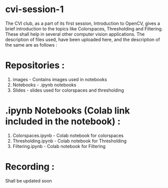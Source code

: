 # cvi-session-1
The CVI club, as a part of its first session, Introduction to OpenCV, gives a brief introduction to the topics like Colorspaces, Thresholding and Filtering. These shall help in several other computer vision applications. The description of files used, have been uploaded here, and the description of the same are as follows  : 

# Repositories :
1) images - Contains images used in notebooks
2) Notebooks - .ipynb notebooks
3) Slides - slides used for colorspaces and thresholding

# .ipynb Notebooks (Colab link included in the notebook) : 
1) Colorspaces.ipynb - Colab notebook for colorspaces
2) Thresholding.ipynb - Colab notebook for Thresholding
3) Filtering.ipynb - Colab notebook for Filtering

# Recording :
Shall be updated soon  





